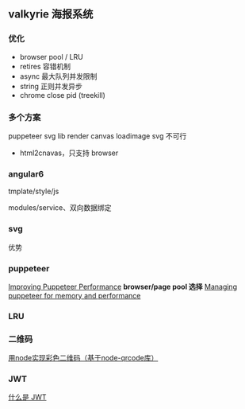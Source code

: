 ## valkyrie 海报系统

### 优化
- browser pool / LRU
- retires 容错机制
- async 最大队列并发限制
- string 正则并发异步
- chrome close pid (treekill)


### 多个方案
puppeteer
svg lib render
canvas loadimage svg
不可行
- html2cnavas，只支持 browser

### angular6
tmplate/style/js

modules/service、双向数据绑定

### svg
优势

### puppeteer
[Improving Puppeteer Performance](https://docs.browserless.io/blog/2019/05/03/improving-puppeteer-performance.html)
**browser/page pool 选择**
[Managing puppeteer for memory and performance](https://stackoverflow.com/questions/51971760/managing-puppeteer-for-memory-and-performance)

### LRU

### 二维码
[用node实现彩色二维码（基于node-qrcode库）](https://github.com/xuqinggang/blog/issues/11)

### JWT
[什么是 JWT](https://www.jianshu.com/p/576dbf44b2ae)

